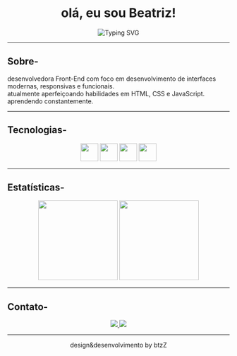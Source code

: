 <h1 align="center">olá, eu sou Beatriz!</h1>

<p align="center">
  <img src="https://readme-typing-svg.demolab.com?font=Fira+Code&pause=1000&color=FF66C4&center=true&vCenter=true&width=500&lines=Desenvolvedora+Front-End;Focada+em+tecnologia+e+design;Criando+soluções+digitais+intuitivas" alt="Typing SVG" />
</p>

---

## Sobre-
desenvolvedora Front-End com foco em desenvolvimento de interfaces modernas, responsivas e funcionais.  
atualmente aperfeiçoando habilidades em HTML, CSS e JavaScript.
aprendendo constantemente.


---

## Tecnologias-
<div align="center">
  <img src="https://cdn.jsdelivr.net/gh/devicons/devicon/icons/html5/html5-plain.svg" height="40" width="40" />
  <img src="https://cdn.jsdelivr.net/gh/devicons/devicon/icons/css3/css3-plain.svg" height="40" width="40" />
  <img src="https://cdn.jsdelivr.net/gh/devicons/devicon/icons/javascript/javascript-plain.svg" height="40" width="40" />
  <img src="https://cdn.jsdelivr.net/gh/devicons/devicon/icons/git/git-plain.svg" height="40" width="40"/>
</div>

---

## Estatísticas- 
<div align="center">
  <img src="https://github-readme-stats.vercel.app/api?username=bvasconcelosx&show_icons=true&theme=dark&bg_color=000000&title_color=FF66C4&text_color=d9d9d9&icon_color=FF66C4" height="180"/>

  <img src="https://github-readme-stats.vercel.app/api/top-langs/?username=bvasconcelosx&layout=compact&theme=dark&bg_color=000000&title_color=FF66C4&text_color=d9d9d9" height="180"/>
</div>

---

## Contato-
<p align="center">
  <a href="https://www.instagram.com/bvasconcelosx/" target="_blank">
    <img src="https://img.shields.io/badge/Instagram-000000?style=for-the-badge&logo=instagram&logoColor=FF66C4"/>
  </a>
  <a href="mailto:contatoanavascc@gmail.com">
    <img src="https://img.shields.io/badge/Email-000000?style=for-the-badge&logo=gmail&logoColor=FF66C4"/>
  </a>
</p>

---

<p align="center">
  design&desenvolvimento by btzZ
</p>

